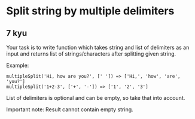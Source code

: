 # Split string by multiple delimiters
## 7 kyu

Your task is to write function which takes string and list of delimiters as an input and returns list of strings/characters after splitting given string.

Example:
```
multipleSplit('Hi, how are you?', [' ']) => ['Hi,', 'how', 'are', 'you?']
multipleSplit('1+2-3', ['+', '-']) => ['1', '2', '3']
```
List of delimiters is optional and can be empty, so take that into account.

Important note: Result cannot contain empty string.
